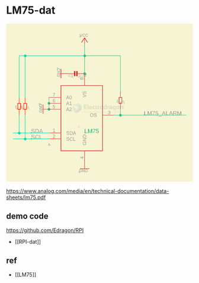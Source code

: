 
# LM75-dat

![](2024-07-08-18-39-35.png)

https://www.analog.com/media/en/technical-documentation/data-sheets/lm75.pdf


## demo code 

https://github.com/Edragon/RPI

- [[RPI-dat]]


## ref 

- [[LM75]]